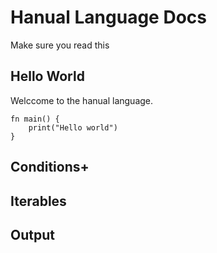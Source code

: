 # Hanual Language Docs

Make sure you read this

## Hello World

Welccome to the hanual language.

```text
fn main() {
    print("Hello world")
}
```

## Conditions+

## Iterables

## Output
